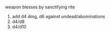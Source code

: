 weapon blesses by sanctifying rite
1.  add d4 dmg, d6 against undead/abominations
2.  d4/d8
3.  d4/d10